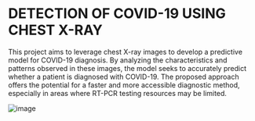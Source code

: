 # DETECTION OF COVID-19 USING CHEST X-RAY

This project aims to leverage chest X-ray images to develop a predictive model for COVID-19
diagnosis. By analyzing the characteristics and patterns observed in these images, the model
seeks to accurately predict whether a patient is diagnosed with COVID-19. The proposed
approach offers the potential for a faster and more accessible diagnostic method, especially in
areas where RT-PCR testing resources may be limited.

![image](https://github.com/ACM40960/project-SidBagwe98/assets/134402582/8e38fe0a-54d2-4abe-9f00-03fc086f93b5)     
